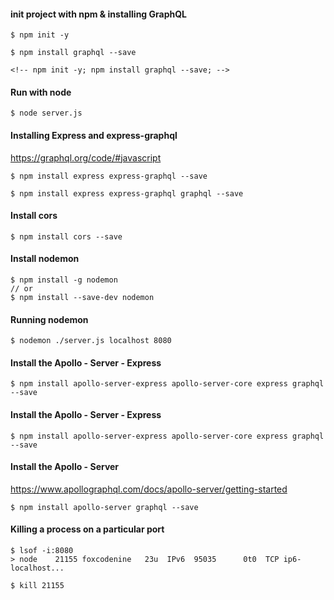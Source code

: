     
#### init project with npm & installing GraphQL

    $ npm init -y

    $ npm install graphql --save

    <!-- npm init -y; npm install graphql --save; -->

#### Run with node

    $ node server.js

#### Installing Express and express-graphql 

https://graphql.org/code/#javascript

    $ npm install express express-graphql --save

    $ npm install express express-graphql graphql --save


#### Install cors

    $ npm install cors --save


#### Install nodemon

    $ npm install -g nodemon
    // or
    $ npm install --save-dev nodemon

#### Running nodemon

    $ nodemon ./server.js localhost 8080


<!-- npm init -y; npm install express express-graphql graphql cors --save; npm install --save-dev nodemon -->

#### Install the Apollo - Server - Express

    $ npm install apollo-server-express apollo-server-core express graphql --save


#### Install the Apollo - Server - Express

    $ npm install apollo-server-express apollo-server-core express graphql --save


#### Install the Apollo - Server

https://www.apollographql.com/docs/apollo-server/getting-started

    $ npm install apollo-server graphql --save
    

#### Killing a process on a particular port 

    $ lsof -i:8080
    > node    21155 foxcodenine   23u  IPv6  95035      0t0  TCP ip6-localhost...

    $ kill 21155
    